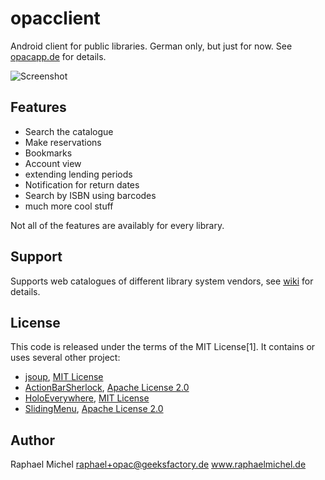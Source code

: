opacclient
==========
Android client for public libraries. German only, but just for now. See [opacapp.de](http://opacapp.de) for details.

![Screenshot](http://opacapp.de/images/screenshot.png)


Features
--------
* Search the catalogue
* Make reservations
* Bookmarks
* Account view
* extending lending periods
* Notification for return dates
* Search by ISBN using barcodes
* much more cool stuff

Not all of the features are availably for every library.

Support
-------
Supports web catalogues of different library system vendors, see [wiki](https://github.com/raphaelm/opacclient/wiki/Supported-library-types) for details.

License
-------
This code is released under the terms of the MIT License[1]. It contains or uses several other project:
* [jsoup](https://github.com/jhy/jsoup/), [MIT License](http://opensource.org/licenses/mit-license.php)
* [ActionBarSherlock](https://github.com/JakeWharton/ActionBarSherlock), [Apache License 2.0](http://www.apache.org/licenses/LICENSE-2.0.html)
* [HoloEverywhere](https://github.com/ChristopheVersieux/HoloEverywhere), [MIT License](http://opensource.org/licenses/mit-license.php)
* [SlidingMenu](https://github.com/jfeinstein10/SlidingMenu), [Apache License 2.0](http://www.apache.org/licenses/LICENSE-2.0.html)


Author
------
Raphael Michel <raphael+opac@geeksfactory.de> www.raphaelmichel.de

